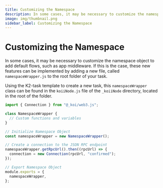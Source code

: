 ```yaml
---
title: Customizing the Namespace
description: In some cases, it may be necessary to customize the namespace object to add default flows, such as app middleware.
image: img/thumbnail.png
sidebar_label: Customizing the Namespace
---
```


# Customizing the Namespace

In some cases, it may be necessary to customize the namespace object to add default flows, such as app middleware. If this is the case, these new features can be implemented by adding a new file, called `namespaceWrapper.js` to the root folder of your task.

Using the K2-task template to create a new task, this `namespaceWrapper` class can be found in the `koiiNode.js` file of the `_koiiNode` directory, located in the root of the folder.&#x20;

```js
import { Connection } from "@_koi/web3.js";

class NamespaceWrapper {
  // Custom functions and variables
}

// Initialize Namespace Object
const namespaceWrapper = new NamespaceWrapper();

// Create a connection to the JSON RPC endpoint
namespaceWrapper.getRpcUrl().then((rpcUrl) => {
  connection = new Connection(rpcUrl, "confirmed");
});

// Export Namespace Object
module.exports = {
  namespaceWrapper,
};
```
